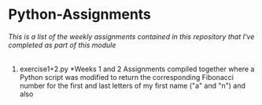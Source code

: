# Python-Assignments

###### This is a list of the weekly assignments contained in this repository that I've completed as part of this module

1. exercise1+2.py 
*Weeks 1 and 2 Assignments compiled together where a Python script was modified to return the corresponding Fibonacci number for the first and last letters of my first name ("a" and "n") and also  
